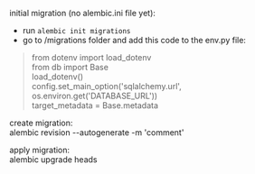 
initial migration (no alembic.ini file yet):  
- run `alembic init migrations`  
- go to /migrations folder and add this code to the env.py file:  
> from dotenv import load_dotenv  
from db import Base  
load_dotenv()  
config.set_main_option('sqlalchemy.url', os.environ.get('DATABASE_URL'))  
target_metadata = Base.metadata  

create migration:  
    alembic revision --autogenerate -m 'comment'  

apply migration:  
    alembic upgrade heads  
